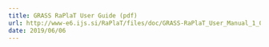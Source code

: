 ```yaml
---
title: GRASS RaPlaT User Guide (pdf)
url: http://www-e6.ijs.si/RaPlaT/files/doc/GRASS-RaPlaT_User_Manual_1_0a.pdf
date: 2019/06/06
---
```

